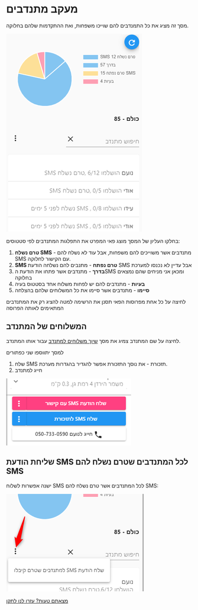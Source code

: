 # מעקב מתנדבים

מסך זה מציג את כל התמנדבים להם שוייכו משפחות, ואת ההתקדמות שלהם בחלוקה.

![](./2020-10-05_16h02_24.png)

בחלקו העליון של המסך מוצג פאי המפרט את התפלגות המתנדבים לפי סטטוסים:
1. **טרם נשלח SMS** - מתנדבים אשר משוייכים להם משפחות, אבל עוד לא נשלח להם SMS עם הקישור לחלוקה.
2. **SMS טרם נפתח** - מתנבים להם נשלחה הודעת SMS אבל עדיין לא נכנסו למערכת
3. **בדרך** - מתנדבים אשר פתחו את הודעת הSMS ומכאן אני מניחים שהם נמצאים בחלוקה
4. **בעיות** - מתנדבים להם יש לפחות משלוח אחד בסטטוס בעיה
5. **סיימו** - מתנדבים אשר סיימו את כל המשלוחים שלהם בהצלחה

לחיצה על כל אחת מפרוסות הפאי תסנן את הרשימה למטה להציג רק את המתנדבים המתאימים לאותה הפרוסה

## המשלוחים של המתנדב
לחיצה על שם המתנדב צמיג את מסך 
[שיוך משלוחים למתנדב](/guide/)
עבור אותו המתנדב.

למסך יתווספו שני כפתורים
1. שלח SMS תזכורת - את נוסך התזכורת אפשר להגדיר בהגדרות מערכת.
2. חייג למתנדב

![](./2020-10-05_16h16_45.png)


## שליחת הודעת SMS לכל המתנדבים שטרם נשלח להם SMS
ישנה אפשרות לשלוח SMS לכל המתנדבים אשר טרם נשלח להם SMS:

![](./2020-10-05_16h18_48.png)

[מצאתם טעות? עזרו לנו לתקן](https://github.com/noam-honig/food-basket-delivery/tree/master/docs/guide/delivery-followup.md)